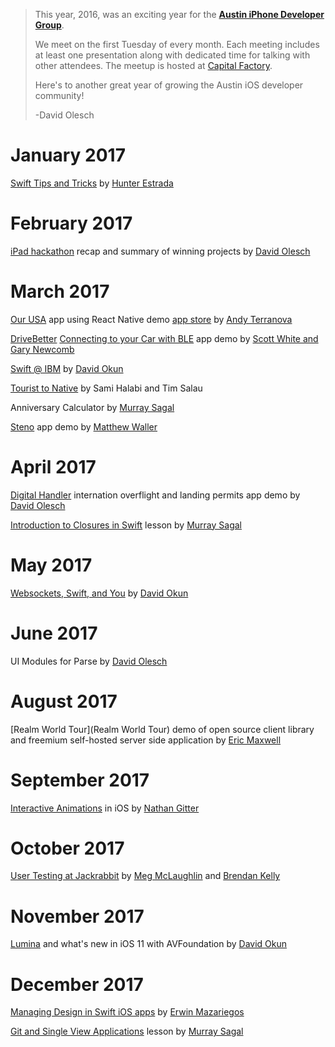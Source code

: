 > This year, 2016, was an exciting year for the [**Austin iPhone Developer Group**](http://www.meetup.com/Austin-iPhone-Developer-Group/).
>
> We meet on the first Tuesday of every month. Each meeting includes at least one presentation along with dedicated time for talking with other attendees. The meetup is hosted at [Capital Factory](http://capitalfactory.com).
>
> Here's to another great year of growing the Austin iOS developer community!
>
> -David Olesch

# January 2017

[Swift Tips and Tricks](https://trello-attachments.s3.amazonaws.com/575825017f2940a42ffda63d/586d1757cd56216c66b791fb/d6b6743bf0b5a129aea3c65fef4d78d7/swift_tips_and_tricks.zip) by [Hunter Estrada](https://www.linkedin.com/in/hunterestrada/)

# February 2017

[iPad hackathon](https://www.eventbrite.com/e/capital-factory-ipad-hackathon-presented-by-jackrabbit-mobile-tickets-25274285067) recap and summary of winning projects by [David Olesch](http://twitter.com/@davidolesch)

# March 2017

[Our USA](https://drive.google.com/open?id=0Bwv3JNjWtm6oQ3dwTGN1Ql9nd3ZqZXRWSmxaOE1CNU1zSkxB) app using React Native demo [app store](http://apple.co/2jo8DUw) by [Andy Terranova](https://twitter.com/supernova_at)

[DriveBetter](https://www.drivebetter.com) [Connecting to your Car with BLE](https://drive.google.com/file/d/0Bwv3JNjWtm6od1ZnZ3J4MDllbmVJc0V1Ykl2ck9TcnpBbk80/view?usp=sharing) app demo by [Scott White and Gary Newcomb](orangerobot.io)

[Swift @ IBM](http://kitura.io) by [David Okun](https://twitter.com/dokun24) 

[Tourist to Native](http://tourist2native.com/) by Sami Halabi and Tim Salau

Anniversary Calculator by [Murray Sagal](https://twitter.com/murraysagal)

[Steno](https://itunes.apple.com/us/app/steno-live-transcription/id1205209916?mt=8) app demo by [Matthew Waller](https://twitter.com/waller_matthew)

# April 2017

[Digital Handler](http://www.digitalhandler.com) internation overflight and landing permits app demo by [David Olesch](http://twitter.com/@davidolesch)

[Introduction to Closures in Swift](https://developer.apple.com/library/content/documentation/Swift/Conceptual/Swift_Programming_Language/Closures.html) lesson by [Murray Sagal](https://twitter.com/murraysagal)

# May 2017

[Websockets, Swift, and You](https://github.com/dokun1/ForwardSwiftWebSocketsDemo) by [David Okun](https://twitter.com/dokun24)

# June 2017

UI Modules for Parse by [David Olesch](http://twitter.com/@davidolesch)

# August 2017

[Realm World Tour](Realm World Tour) demo of open source client library and freemium self-hosted server side application by [Eric Maxwell](https://twitter.com/emmax)

# September 2017

[Interactive Animations](https://github.com/nathangitter/interactive-animations) in iOS by [Nathan Gitter](https://twitter.com/nathangitter)

# October 2017

[User Testing at Jackrabbit](https://jackrabbitmobile.com) by [Meg McLaughlin](https://twitter.com/megmadethat) and [Brendan Kelly](https://www.linkedin.com/in/brendan-kelly-5b79135a/)

# November 2017

[Lumina](https://github.com/dokun1/Lumina) and what's new in iOS 11 with AVFoundation by [David Okun](https://twitter.com/dokun24)

# December 2017

[Managing Design in Swift iOS apps](https://github.com/erwinmaza/ManagingDesign) by [Erwin Mazariegos](https://about.me/erwin)

[Git and Single View Applications](https://github.com/Austin-iPhone-Developer-Group/AustiniOSMeetupSingleView) lesson by [Murray Sagal](https://twitter.com/murraysagal)
